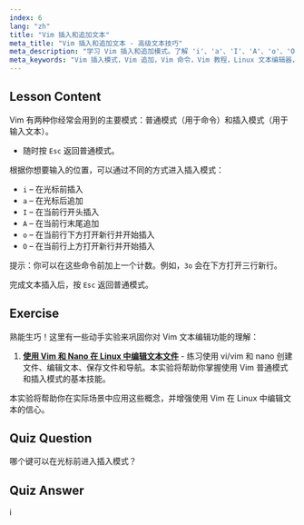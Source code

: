 ```yaml
---
index: 6
lang: "zh"
title: "Vim 插入和追加文本"
meta_title: "Vim 插入和追加文本 - 高级文本技巧"
meta_description: "学习 Vim 插入和追加模式。了解 'i'、'a'、'I'、'A'、'o'、'O' 命令以高效编辑文本。立即提升你的 Vim 技能！"
meta_keywords: "Vim 插入模式，Vim 追加，Vim 命令，Vim 教程，Linux 文本编辑器，Vim 初学者，Vim 指南，Vim 'i' 'a"
---
```


## Lesson Content

Vim 有两种你经常会用到的主要模式：普通模式（用于命令）和插入模式（用于输入文本）。

- 随时按 `Esc` 返回普通模式。

根据你想要输入的位置，可以通过不同的方式进入插入模式：

- `i` – 在光标前插入
- `a` – 在光标后追加
- `I` – 在当前行开头插入
- `A` – 在当前行末尾追加
- `o` – 在当前行下方打开新行并开始插入
- `O` – 在当前行上方打开新行并开始插入

提示：你可以在这些命令前加上一个计数。例如，`3o` 会在下方打开三行新行。

完成文本插入后，按 `Esc` 返回普通模式。

## Exercise

熟能生巧！这里有一些动手实验来巩固你对 Vim 文本编辑功能的理解：

1. **[使用 Vim 和 Nano 在 Linux 中编辑文本文件](https://labex.io/zh/labs/comptia-edit-text-files-in-linux-with-vim-and-nano-591076)** - 练习使用 vi/vim 和 nano 创建文件、编辑文本、保存文件和导航。本实验将帮助你掌握使用 Vim 普通模式和插入模式的基本技能。

本实验将帮助你在实际场景中应用这些概念，并增强使用 Vim 在 Linux 中编辑文本的信心。

## Quiz Question

哪个键可以在光标前进入插入模式？

## Quiz Answer

i
